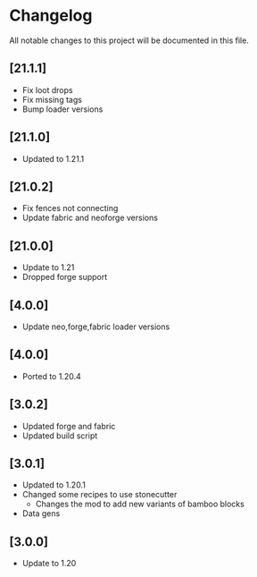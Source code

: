 # Changelog

All notable changes to this project will be documented in this file.

## [21.1.1]

- Fix loot drops
- Fix missing tags
- Bump loader versions

## [21.1.0]

- Updated to 1.21.1

## [21.0.2]

- Fix fences not connecting
- Update fabric and neoforge versions

## [21.0.0]

- Update to 1.21
- Dropped forge support

## [4.0.0]

- Update neo,forge,fabric loader versions

## [4.0.0]

- Ported to 1.20.4

## [3.0.2]

- Updated forge and fabric
- Updated build script

## [3.0.1]

- Updated to 1.20.1
- Changed some recipes to use stonecutter
  - Changes the mod to add new variants of bamboo blocks
- Data gens

## [3.0.0]

- Update to 1.20